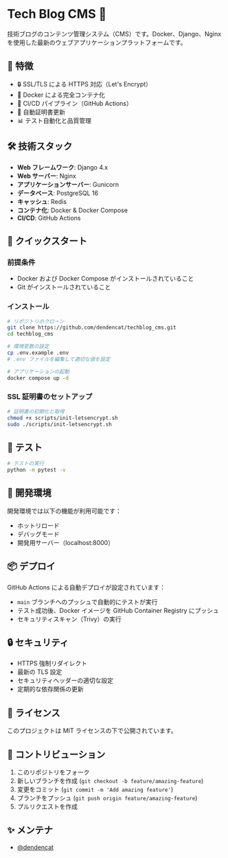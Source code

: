 # Tech Blog CMS 🚀

技術ブログのコンテンツ管理システム（CMS）です。Docker、Django、Nginx を使用した最新のウェブアプリケーションプラットフォームです。

## 🌟 特徴

- 🔒 SSL/TLS による HTTPS 対応（Let's Encrypt）
- 🐳 Docker による完全コンテナ化
- 🎯 CI/CD パイプライン（GitHub Actions）
- 🔄 自動証明書更新
- 📊 テスト自動化と品質管理

## 🛠 技術スタック

- **Web フレームワーク**: Django 4.x
- **Web サーバー**: Nginx
- **アプリケーションサーバー**: Gunicorn
- **データベース**: PostgreSQL 16
- **キャッシュ**: Redis
- **コンテナ化**: Docker & Docker Compose
- **CI/CD**: GitHub Actions

## 🚀 クイックスタート

### 前提条件

- Docker および Docker Compose がインストールされていること
- Git がインストールされていること

### インストール

```bash
# リポジトリのクローン
git clone https://github.com/dendencat/techblog_cms.git
cd techblog_cms

# 環境変数の設定
cp .env.example .env
# .env ファイルを編集して適切な値を設定

# アプリケーションの起動
docker compose up -d
```

### SSL 証明書のセットアップ

```bash
# 証明書の初期化と取得
chmod +x scripts/init-letsencrypt.sh
sudo ./scripts/init-letsencrypt.sh
```

## 🧪 テスト

```bash
# テストの実行
python -m pytest -v
```

## 🔧 開発環境

開発環境では以下の機能が利用可能です：

- ホットリロード
- デバッグモード
- 開発用サーバー（localhost:8000）

## 📦 デプロイ

GitHub Actions による自動デプロイが設定されています：

- `main` ブランチへのプッシュで自動的にテストが実行
- テスト成功後、Docker イメージを GitHub Container Registry にプッシュ
- セキュリティスキャン（Trivy）の実行

## 🔒 セキュリティ

- HTTPS 強制リダイレクト
- 最新の TLS 設定
- セキュリティヘッダーの適切な設定
- 定期的な依存関係の更新

## 📝 ライセンス

このプロジェクトは MIT ライセンスの下で公開されています。

## 🤝 コントリビューション

1. このリポジトリをフォーク
2. 新しいブランチを作成 (`git checkout -b feature/amazing-feature`)
3. 変更をコミット (`git commit -m 'Add amazing feature'`)
4. ブランチをプッシュ (`git push origin feature/amazing-feature`)
5. プルリクエストを作成

## ✨ メンテナ

- [@dendencat](https://github.com/dendencat)
